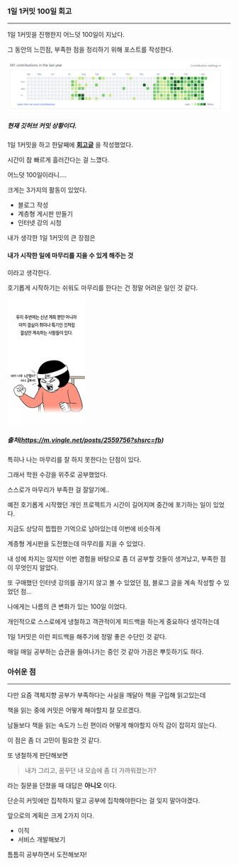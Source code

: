 ### 1일 1커밋 100일 회고

---

1일 1커밋을 진행한지 어느덧 100일이 지났다.

그 동안의 느낀점, 부족한 점을 정리하기 위해 포스트를 작성한다.

![저장소](images/1일1커밋.png)

##### 현재 깃허브 커밋 상황이다.

1일 1커밋을 하고 한달째에 **[회고글](https://pro-dev.tistory.com/13?category=819941)** 을 작성했었다.

시간이 참 빠르게 흘러간다는 걸 느꼈다.

어느덧 100일이라니....

크게는 3가지의 활동이 있었다.

- 블로그 작성
- 계층형 게시판 만들기
- 인터넷 강의 시청

내가 생각한 1일 1커밋의 큰 장점은

#### 내가 시작한 일에 마무리를 지을 수 있게 해주는 것

이라고 생각한다.

호기롭게 시작하기는 쉬워도 마무리를 한다는 건 정말 어려운 일인 것 같다.

![다짐](images/다짐짤.png)

##### 출처(https://m.vingle.net/posts/2559756?shsrc=fb)

특히나 나는 마무리를 잘 하지 못한다는 단점이 있다.

그래서 학원 수강을 위주로 공부했었다.

스스로가 마무리가 부족한 걸 잘알기에..

예전 호기롭게 시작했던 개인 프로젝트가 시간이 길어지며 중간에 포기하는 일이 있었다.

지금도 상당히 찝찝한 기억으로 남아있는데 이번에 비슷하게

계층형 게시판을 도전했는데 마무리를 지을 수 있었다.

내 성에 차지는 않지만 이번 경험을 바탕으로 좀 더 공부할 것들이 생겨났고, 부족한 점이 무엇인지 알았다.

또 구매했던 인터넷 강의를 끊기지 않고 볼 수 있었던 점, 블로그 글을 계속 작성할 수 있었던 점...

나에게는 나름의 큰 변화가 있는 100일 이었다.

개인적으로 스스로에게 냉철하고 객관적이게 피드백을 하는게 중요하다 생각하는데

1일 1커밋은 이런 피드백을 해주기에 정말 좋은 수단인 것 같다.

매일 매일 공부하는 습관을 들여나가는 중인 것 같아 가끔은 뿌듯하기도 하다.

### 아쉬운 점

---

다만 요즘 객체지향 공부가 부족하다는 사실을 깨달아 책을 구입해 읽고있는데

책을 읽는 중에 커밋은 어떻게 해야할지 잘 모르겠다.

남들보다 책을 읽는 속도가 느린 편이라 어떻게 해야할지 아직 감이 잡히지 않는다.

이 점은 좀 더 고민이 필요한 것 같다.

또 냉철하게 판단해보면

> 내가 그리고, 꿈꾸던 내 모습에 좀 더 가까워졌는가?

라는 질문을 던졌을 때 대답은 **아니오** 이다.

단순히 커밋에만 집착하지 말고 공부에 집착해야한다는 걸 잊지 말아야겠다.

앞으로의 계획은 크게 2가지 이다.

- 이직
- 서비스 개발해보기

틈틈히 공부하면서 도전해보자!
